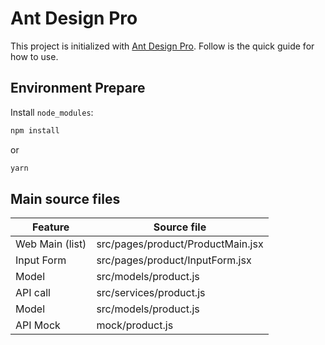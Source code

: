 # Ant Design Pro

This project is initialized with [Ant Design Pro](https://pro.ant.design). Follow is the quick guide for how to use.

## Environment Prepare

Install `node_modules`:

```bash
npm install
```

or

```bash
yarn
```

## Main source files

| Feature           | Source file                       |
| ----------------- | --------------------------------- |
| Web Main (list)   | src/pages/product/ProductMain.jsx |
| Input Form        | src/pages/product/InputForm.jsx   |
| Model             | src/models/product.js             |
| API call          | src/services/product.js           |
| Model             | src/models/product.js             |
| API Mock          | mock/product.js                   |
